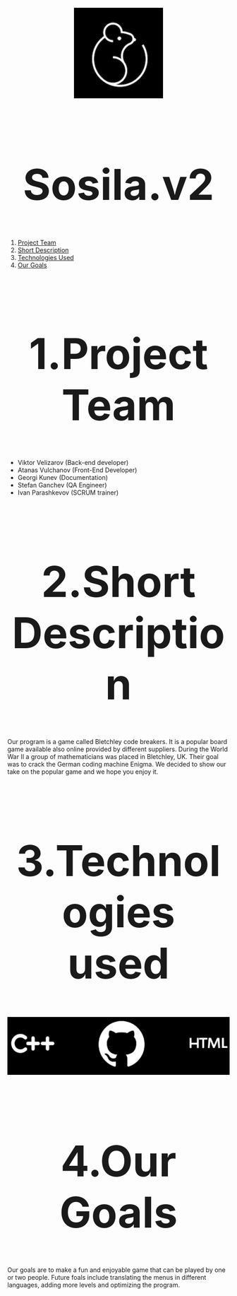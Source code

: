 <p align="center">
  <img src="pictures\sosila%20logo.png">
</p>
<h1 style="text-align:center;font-size:10vw">Sosila.v2</h1>

1. [Project Team](#team)
2. [Short Description](#desc)
3. [Technologies Used](#technologies)
4. [Our Goals](#goals)
<a name="team"></a>
<h1 style="text-align:center;font-size:10vw">1.Project Team</h1>

- Viktor Velizarov (Back-end developer)
- Atanas Vulchanov (Front-End Developer)
- Georgi Kunev (Documentation)
- Stefan Ganchev (QA Engineer)
- Ivan Parashkevov (SCRUM trainer)
<a name="desc"></a>
<h1 style="text-align:center;font-size:10vw">2.Short Description</h1>
Our program is a game called Bletchley code breakers. It is a popular board game  available also online provided by different suppliers. During the World War II a group of mathematicians was placed in Bletchley, UK. Their goal was to crack the German coding machine Enigma. We decided to show our take on the popular game and we hope you enjoy it.
<a name="technologies"></a>
<h1 style="text-align:center;font-size:10vw">3.Technologies used</h1>

<p align="center">
  <img src="pictures\technologies%20used.png" />
</p>
<a name="goals"></a>
<h1 style="text-align:center;font-size:10vw">4.Our Goals</h1>
Our goals are to make a fun and enjoyable game that can be played by one or two people. Future foals include translating the menus in different languages, adding more levels and optimizing the program. 



